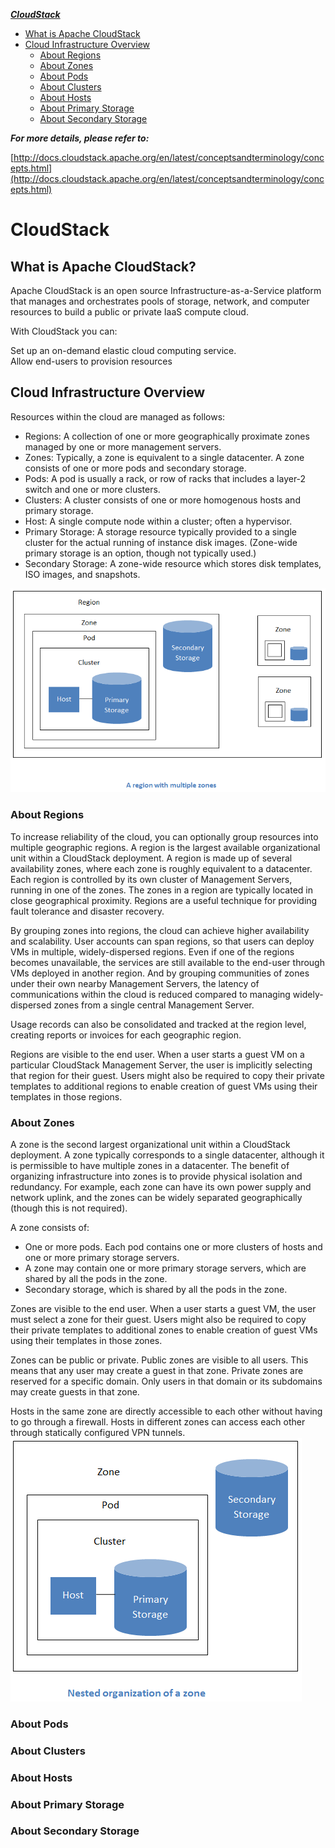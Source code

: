 ***[CloudStack]()***
- [What is Apache CloudStack](https://github.com/Leanna-Lee/MyNotes/blob/master/CloudStack/CloudStack%E6%9E%B6%E6%9E%84.md#what-is-apache-cloudstack)
- [Cloud Infrastructure Overview](https://github.com/Leanna-Lee/MyNotes/blob/master/CloudStack/CloudStack%E6%9E%B6%E6%9E%84.md#cloud-infrastructure-overview)
  - [About Regions](https://github.com/Leanna-Lee/MyNotes/blob/master/CloudStack/CloudStack%E6%9E%B6%E6%9E%84.md#about-regions)
  - [About Zones](https://github.com/Leanna-Lee/MyNotes/blob/master/CloudStack/CloudStack%E6%9E%B6%E6%9E%84.md#about-zones)
  - [About Pods](https://github.com/Leanna-Lee/MyNotes/blob/master/CloudStack/CloudStack%E6%9E%B6%E6%9E%84.md#about-pods)
  - [About Clusters](https://github.com/Leanna-Lee/MyNotes/blob/master/CloudStack/CloudStack%E6%9E%B6%E6%9E%84.md#about-clusters)
  - [About Hosts](https://github.com/Leanna-Lee/MyNotes/blob/master/CloudStack/CloudStack%E6%9E%B6%E6%9E%84.md#about-hosts)
  - [About Primary Storage](https://github.com/Leanna-Lee/MyNotes/blob/master/CloudStack/CloudStack%E6%9E%B6%E6%9E%84.md#about-primary-storage)
  - [About Secondary Storage](https://github.com/Leanna-Lee/MyNotes/blob/master/CloudStack/CloudStack%E6%9E%B6%E6%9E%84.md#about-secondary-storage)

***For more details, please refer to:***    
  
[http://docs.cloudstack.apache.org/en/latest/conceptsandterminology/concepts.html](http://docs.cloudstack.apache.org/en/latest/conceptsandterminology/concepts.html)
# CloudStack
## What is Apache CloudStack?
Apache CloudStack is an open source Infrastructure-as-a-Service platform that manages and orchestrates pools of storage, network, and computer resources to build a public or private IaaS compute cloud.  

With CloudStack you can:  

Set up an on-demand elastic cloud computing service.  
Allow end-users to provision resources

## Cloud Infrastructure Overview
Resources within the cloud are managed as follows:  

- Regions: A collection of one or more geographically proximate zones managed by one or more management servers. 
- Zones: Typically, a zone is equivalent to a single datacenter. A zone consists of one or more pods and secondary storage.  
- Pods: A pod is usually a rack, or row of racks that includes a layer-2 switch and one or more clusters.  
- Clusters: A cluster consists of one or more homogenous hosts and primary storage.  
- Host: A single compute node within a cluster; often a hypervisor.  
- Primary Storage: A storage resource typically provided to a single cluster for the actual running of instance disk images. (Zone-wide primary storage is an option, though not typically used.)  
- Secondary Storage: A zone-wide resource which stores disk templates, ISO images, and snapshots.  

![regionoverview.png](https://github.com/Leanna-Lee/MyNotes/blob/master/CloudStack/img/region-overview.png)
### About Regions
To increase reliability of the cloud, you can optionally group resources into multiple geographic regions. A region is the largest available organizational unit within a CloudStack deployment. A region is made up of several availability zones, where each zone is roughly equivalent to a datacenter. Each region is controlled by its own cluster of Management Servers, running in one of the zones. The zones in a region are typically located in close geographical proximity. Regions are a useful technique for providing fault tolerance and disaster recovery.  

By grouping zones into regions, the cloud can achieve higher availability and scalability. User accounts can span regions, so that users can deploy VMs in multiple, widely-dispersed regions. Even if one of the regions becomes unavailable, the services are still available to the end-user through VMs deployed in another region. And by grouping communities of zones under their own nearby Management Servers, the latency of communications within the cloud is reduced compared to managing widely-dispersed zones from a single central Management Server.
  
Usage records can also be consolidated and tracked at the region level, creating reports or invoices for each geographic region.  

Regions are visible to the end user. When a user starts a guest VM on a particular CloudStack Management Server, the user is implicitly selecting that region for their guest. Users might also be required to copy their private templates to additional regions to enable creation of guest VMs using their templates in those regions.  
### About Zones
A zone is the second largest organizational unit within a CloudStack deployment. A zone typically corresponds to a single datacenter, although it is permissible to have multiple zones in a datacenter. The benefit of organizing infrastructure into zones is to provide physical isolation and redundancy. For example, each zone can have its own power supply and network uplink, and the zones can be widely separated geographically (though this is not required).

A zone consists of:

- One or more pods. Each pod contains one or more clusters of hosts and one or more primary storage servers.
- A zone may contain one or more primary storage servers, which are shared by all the pods in the zone.
- Secondary storage, which is shared by all the pods in the zone.

Zones are visible to the end user. When a user starts a guest VM, the user must select a zone for their guest. Users might also be required to copy their private templates to additional zones to enable creation of guest VMs using their templates in those zones.

Zones can be public or private. Public zones are visible to all users. This means that any user may create a guest in that zone. Private zones are reserved for a specific domain. Only users in that domain or its subdomains may create guests in that zone.

Hosts in the same zone are directly accessible to each other without having to go through a firewall. Hosts in different zones can access each other through statically configured VPN tunnels.  
![zoneoverview.png](https://github.com/Leanna-Lee/MyNotes/blob/master/CloudStack/img/zone-overview.png)
### About Pods
### About Clusters
### About Hosts
### About Primary Storage
### About Secondary Storage